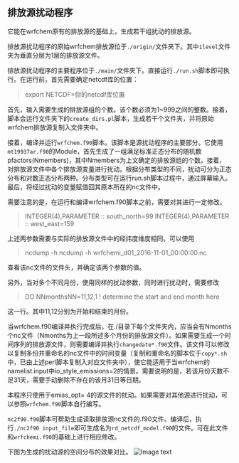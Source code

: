 ## 排放源扰动程序

它能在wrfchem原有的排放源的基础上，生成若干组扰动的排放源。

排放源扰动程序的原始wrfchem排放源位于`./origin/`文件夹下。其中`1level`文件夹为垂直分层为1层的排放源文件。

排放源扰动程序的主要程序位于`./main/`文件夹下。直接运行`./run.sh`脚本即可执行。在运行前，首先需要确定netcdf库的位置：

> export NETCDF=你的netcdf库位置

首先，输入需要生成的排放源组的个数。该个数必须为1~999之间的整数。接着，脚本会运行文件夹下的`create_dirs.pl`脚本，生成若干个文件夹，并将原始wrfchem排放源复制入文件夹中。

接着，编译并运行`wrfchem.f90`脚本。该脚本是源扰动程序的主要部分。它使用`mt19937ar.f90`的Module，首先生成了一组满足标准正态分布的随机数pfactors(Nmembers)，其中Nmembers为上文确定的排放源组的个数。接着，对排放源文件中各个排放源变量进行扰动。根据分布类型的不同，扰动可分为正态分布和对数正态分布两种。分布类型可在运行run.sh脚本过程中，通过屏幕输入。最后，将经过扰动的变量赋值回其原本所在的nc文件中。

需要注意的是，在运行和编译wrfchem.f90脚本之前，需要对其进行一定修改。

> INTEGER(4),PARAMETER :: south_north=99
> INTEGER(4),PARAMETER :: west_east=159

上述两参数需要与实际的排放源文件中的经纬度维度相同。可以使用

> ncdump -h ncdump -h wrfchemi_d01_2016-11-01_00:00:00.nc

查看该nc文件的文件头，并确定该两个参数的值。

另外，当对多个不同月份，使用同样的扰动参数，同时进行扰动时，需要修改

> DO NNmonthsNN=11,12,1 ! determine the start and end month here

这一行。其中11,12分别为开始和结束的月份。

当wrfchem.f90编译并执行完成后，在./目录下每个文件夹内，应当会有Nmonths个nc文件（Nmonths为上一段所述多个月份的排放源文件）。如果需要生成一个时间序列的排放源文件，则需要编译并执行`changedate*.f90`文件。该文件可以修改以复制多份并重命名的nc文件中的时间变量（复制和重命名的脚本位于`copy*.sh`中，已由上述perl脚本复制入对应文件夹中），使它能适用于当wrfchem的namelist.input中io_style_emissions=2的情景。需要说明的是，若该月份天数不足31天，需要手动删除不存在的该月31日等日期。

本程序只使用于emiss_opt= 4的源文件的扰动。如果需要对其他源进行扰动，可以参照`wrfchem.f90`脚本自行编写。

`nc2f90.f90`脚本可帮助生成读取排放源nc文件的.f90文件。编译后，执行`./nc2f90 input_file`即可生成名为`rd_netcdf_model.f90`的文件。可在此文件和`wrfchemi.f90`的基础上进行相应修改。

下图为生成的扰动源的空间分布的效果对比。
![Image text](https://imgchr.com/i/Kv7OnP)

